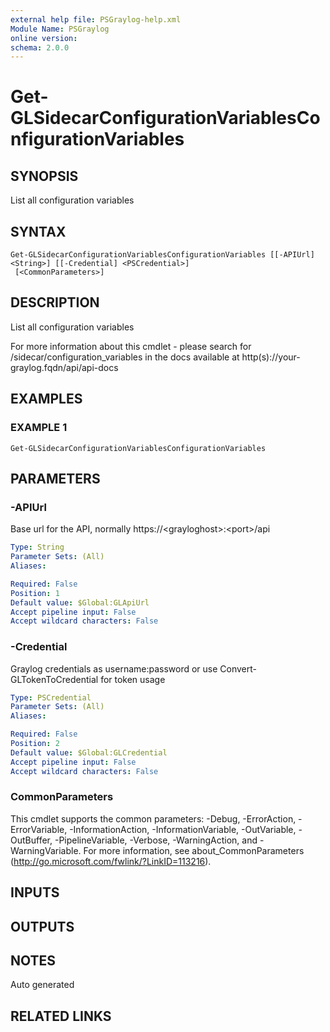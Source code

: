 ```yaml
---
external help file: PSGraylog-help.xml
Module Name: PSGraylog
online version:
schema: 2.0.0
---
```


# Get-GLSidecarConfigurationVariablesConfigurationVariables

## SYNOPSIS
List all configuration variables

## SYNTAX

```
Get-GLSidecarConfigurationVariablesConfigurationVariables [[-APIUrl] <String>] [[-Credential] <PSCredential>]
 [<CommonParameters>]
```

## DESCRIPTION
List all configuration variables


For more information about this cmdlet - please search for /sidecar/configuration_variables in the docs available at http(s)://your-graylog.fqdn/api/api-docs

## EXAMPLES

### EXAMPLE 1
```
Get-GLSidecarConfigurationVariablesConfigurationVariables
```

## PARAMETERS

### -APIUrl
Base url for the API, normally https://\<grayloghost\>:\<port\>/api

```yaml
Type: String
Parameter Sets: (All)
Aliases:

Required: False
Position: 1
Default value: $Global:GLApiUrl
Accept pipeline input: False
Accept wildcard characters: False
```

### -Credential
Graylog credentials as username:password or use Convert-GLTokenToCredential for token usage

```yaml
Type: PSCredential
Parameter Sets: (All)
Aliases:

Required: False
Position: 2
Default value: $Global:GLCredential
Accept pipeline input: False
Accept wildcard characters: False
```

### CommonParameters
This cmdlet supports the common parameters: -Debug, -ErrorAction, -ErrorVariable, -InformationAction, -InformationVariable, -OutVariable, -OutBuffer, -PipelineVariable, -Verbose, -WarningAction, and -WarningVariable.
For more information, see about_CommonParameters (http://go.microsoft.com/fwlink/?LinkID=113216).

## INPUTS

## OUTPUTS

## NOTES
Auto generated

## RELATED LINKS
